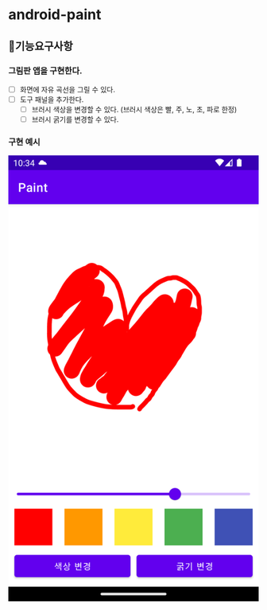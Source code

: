 # android-paint

## 📜기능요구사항
### 그림판 앱을 구현한다.
- [ ] 화면에 자유 곡선을 그릴 수 있다.
- [ ] 도구 패널을 추가한다.
  - [ ] 브러시 색상을 변경할 수 있다. (브러시 색상은 빨, 주, 노, 초, 파로 한정)
  - [ ] 브러시 굵기를 변경할 수 있다.

### 구현 예시
![img.png](img.png)

